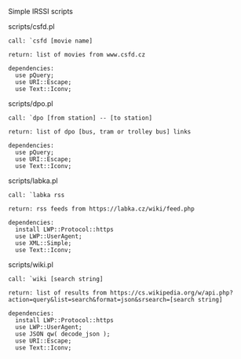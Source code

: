 Simple IRSSI scripts

scripts/csfd.pl
  
    call: `csfd [movie name]
    
    return: list of movies from www.csfd.cz
    
    dependencies: 
      use pQuery;
      use URI::Escape;
      use Text::Iconv;

scripts/dpo.pl

    call: `dpo [from station] -- [to station]
    
    return: list of dpo [bus, tram or trolley bus] links
    
    dependencies:
      use pQuery;
      use URI::Escape;
      use Text::Iconv;
      
scripts/labka.pl

    call: `labka rss
    
    return: rss feeds from https://labka.cz/wiki/feed.php
    
    dependencies:
      install LWP::Protocol::https
      use LWP::UserAgent;
      use XML::Simple;
      use Text::Iconv;

scripts/wiki.pl

    call: `wiki [search string]
    
    return: list of results from https://cs.wikipedia.org/w/api.php?action=query&list=search&format=json&srsearch=[search string]
    
    dependencies:
      install LWP::Protocol::https
      use LWP::UserAgent;
      use JSON qw( decode_json );
      use URI::Escape;
      use Text::Iconv;
  
